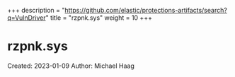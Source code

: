 +++
description = "https://github.com/elastic/protections-artifacts/search?q=VulnDriver"
title = "rzpnk.sys"
weight = 10
+++

# rzpnk.sys

Created: 2023-01-09
Author: Michael Haag


